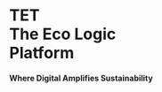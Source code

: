 __TET__  
__The Eco Logic__    
__Platform__   
========
#### Where Digital Amplifies Sustainability  



